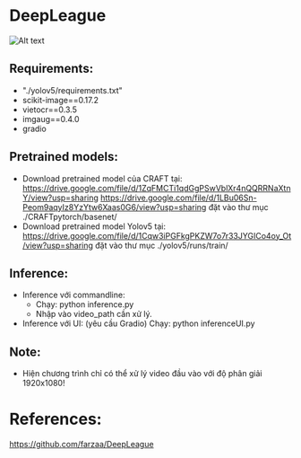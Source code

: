 # DeepLeague
![Alt text](demo.gif)
## Requirements:
 - "./yolov5/requirements.txt"
 - scikit-image==0.17.2
 - vietocr==0.3.5
 - imgaug==0.4.0
 - gradio
## Pretrained models:
- Download pretrained model của CRAFT tại:
  https://drive.google.com/file/d/1ZqFMCTi1qdGgPSwVblXr4nQQRRNaXtnY/view?usp=sharing
  https://drive.google.com/file/d/1LBu06Sn-Peom9aqyIz8YzYtw6Xaas0G6/view?usp=sharing
  đặt vào thư mục ./CRAFTpytorch/basenet/
 - Download pretrained model Yolov5 tại:
  https://drive.google.com/file/d/1Cqw3iPGFkgPKZW7o7r33JYGICo4oy_Ot/view?usp=sharing
  đặt vào thư mục ./yolov5/runs/train/
## Inference:
+ Inference với commandline:
  - Chạy: python inference.py
  - Nhập vào video_path cần xử lý.
 + Inference với UI: (yêu cầu Gradio)
Chạy: python inferenceUI.py
## Note:
- Hiện chương trình chỉ có thể xử lý video đầu vào với độ phân giải 1920x1080!
# References:
https://github.com/farzaa/DeepLeague

